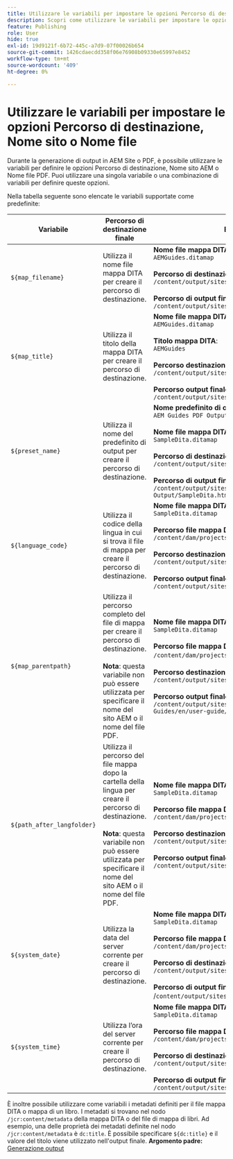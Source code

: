```yaml
---
title: Utilizzare le variabili per impostare le opzioni Percorso di destinazione, Nome sito o Nome file
description: Scopri come utilizzare le variabili per impostare le opzioni Percorso di destinazione, Nome sito o Nome file. Conoscere le variabili pronte all’uso supportate in AEM Guides.
feature: Publishing
role: User
hide: true
exl-id: 19d9121f-6b72-445c-a7d9-07f00026b654
source-git-commit: 1426cdaecdd358f06e76908b09330e65997e8452
workflow-type: tm+mt
source-wordcount: '409'
ht-degree: 0%

---
```


# Utilizzare le variabili per impostare le opzioni Percorso di destinazione, Nome sito o Nome file


Durante la generazione di output in AEM Site o PDF, è possibile utilizzare le variabili per definire le opzioni Percorso di destinazione, Nome sito AEM o Nome file PDF. Puoi utilizzare una singola variabile o una combinazione di variabili per definire queste opzioni.

Nella tabella seguente sono elencate le variabili supportate come predefinite:

| Variabile | Percorso di destinazione finale | Esempio |
| --- | --- | --- |
| `${map_filename}` | Utilizza il nome file mappa DITA per creare il percorso di destinazione. | **Nome file mappa DITA**:<br>`AEMGuides.ditamap`<br><br>**Percorso di destinazione** configurato come:<br>`/content/output/sites/${map_filename}`<br><br>**Percorso di output finale**:<br>`/content/output/sites/aemGuides/AEMGuides.html` |
| `${map_title}` | Utilizza il titolo della mappa DITA per creare il percorso di destinazione. | **Nome file mappa DITA**:<br>`AEMGuides.ditamap`<br><br>**Titolo mappa DITA**:<br>`AEMGuides`<br><br>**Percorso destinazione** configurato come:<br>`/content/output/sites/${map_title}`<br><br>**Percorso output finale**:<br>`/content/output/sites/AEMGuides/AEMGuides.html` |
| `${preset_name}` | Utilizza il nome del predefinito di output per creare il percorso di destinazione. | **Nome predefinito di output**:<br>`AEM Guides PDF Output`<br><br>**Nome file mappa DITA**:<br>`SampleDita.ditamap`<br><br>**Percorso di destinazione** configurato come:<br>`/content/output/sites/${preset_name}`<br><br>**Percorso di output finale**:<br>`/content/output/sites/AEM Guides PDF Output/SampleDita.html` |
| `${language_code}` | Utilizza il codice della lingua in cui si trova il file di mappa per creare il percorso di destinazione. | **Nome file mappa DITA**:<br>`SampleDita.ditamap`<br><br>**Percorso file mappa DITA**:<br>`/content/dam/projects/AEM-Guides/en/user-guide/`<br><br>**Percorso destinazione** configurato come:<br>`/content/output/sites/${language_code}`<br><br>**Percorso output finale**:<br>`/content/output/sites/en/SampleDita.html` |
| `${map_parentpath}` | Utilizza il percorso completo del file di mappa per creare il percorso di destinazione.<br><br>**Nota**: questa variabile non può essere utilizzata per specificare il nome del sito AEM o il nome del file PDF. | **Nome file mappa DITA**:<br>`SampleDita.ditamap`<br><br>**Percorso file mappa DITA**:<br>`/content/dam/projects/AEM-Guides/en/user-guide`/<br><br>**Percorso destinazione** configurato come:<br>`/content/output/sites/${map_parentpath}`<br><br>**Percorso output finale**:<br>`/content/output/sites/content/dam/projects/AEM-Guides/en/user-guide/SampleDita.html` |
| `${path_after_langfolder}` | Utilizza il percorso del file mappa dopo la cartella della lingua per creare il percorso di destinazione.<br><br>**Nota**: questa variabile non può essere utilizzata per specificare il nome del sito AEM o il nome del file PDF. | **Nome file mappa DITA**:<br>`SampleDita.ditamap`<br><br>**Percorso file mappa DITA**:<br>`/content/dam/projects/AEM-Guides/en/user-guide/`<br><br>**Percorso destinazione** configurato come:<br>`/content/output/sites/${path\_after\_langfolder}`<br><br>**Percorso output finale**:<br>`/content/output/sites/user-guide/SampleDita.html` |
| `${system_date}` | Utilizza la data del server corrente per creare il percorso di destinazione. | **Nome file mappa DITA**: <br> `SampleDita.ditamap` <br><br> **Percorso file mappa DITA:** <br> `/content/dam/projects/AEM-Guides/en/user-guide/` <br><br> **Percorso di destinazione** configurato come: <br> `/content/output/sites/${system_date}` <br> <br> **Percorso di output finale:** <br> /`content/output/sites/08252023/SampleDita.html` |
| `${system_time}` | Utilizza l’ora del server corrente per creare il percorso di destinazione. | **Nome file mappa DITA:** <br>`SampleDita.ditamap` <br> <br> **Percorso file mappa DITA:** <br>`/content/dam/projects/AEM-Guides/en/user-guide/` <br><Br>**Percorso di destinazione** configurato come: <br> `/content/output/sites/${system_time}`<br><br>**Percorso di output finale:**<br>`/content/output/sites/055612/SampleDita.html` |

È inoltre possibile utilizzare come variabili i metadati definiti per il file mappa DITA o mappa di un libro. I metadati si trovano nel nodo `/jcr:content/metadata` della mappa DITA o del file di mappa di libri. Ad esempio, una delle proprietà dei metadati definite nel nodo `/jcr:content/metadata` è `dc:title`. È possibile specificare `${dc:title}` e il valore del titolo viene utilizzato nell&#39;output finale.
**Argomento padre:**&#x200B;[&#x200B; Generazione output](generate-output.md)
